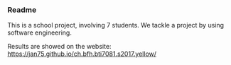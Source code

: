 ### Readme ###

This is a school project, involving 7 students. We tackle a project by using software engineering.

Results are showed on the website: https://jan75.github.io/ch.bfh.bti7081.s2017.yellow/ 
